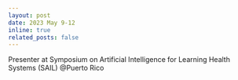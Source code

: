 ```yaml
---
layout: post
date: 2023 May 9-12
inline: true
related_posts: false
---
```


Presenter at Symposium on Artificial Intelligence for Learning Health Systems (SAIL) @Puerto Rico
